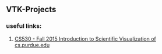 ## VTK-Projects

### useful links:
1. [CS530 - Fall 2015
Introduction to Scientific Visualization of cs.purdue.edu](https://www.cs.purdue.edu/homes/cs530/schedule.html)
